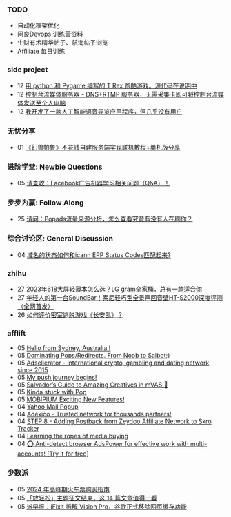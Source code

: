 ### TODO
-  自动化框架优化
-  阿良Devops 训练营资料
-  生财有术精华帖子、航海帖子浏览
-  Affiliate 每日训练

### side project
<!-- sideproject:START -->
-  12 [用 python 和 Pygame 编写的 T Rex 跑酷游戏。源代码在说明中](https://www.youtube.com/watch?v=pZySIXSelCA)
-  12 [控制台流媒体服务器 - DNS+RTMP 服务器，无需采集卡即可将控制台流媒体发送至个人电脑](https://github.com/Aioros/console-streaming-server)
-  12 [我开发了一款人工智能语音导览应用程序，但几乎没有用户](https://www.reddit.com/r/SideProject/comments/18gpp0e/ive_built_an_ai_audio_tour_app_but_have_almost_no/)<!-- sideproject:END -->


### 无忧分享
<!-- ruyo:START -->
-  01 [《幻兽帕鲁》不花钱自建服务端实现联机教程+单机版分享](https://51.ruyo.net/18604.html)<!-- ruyo:END -->

### 进阶学堂: Newbie Questions
<!-- advertcn1:START -->
-  05 [请查收：Facebook广告机器学习相关问题（Q&amp;A）！](https://www.advertcn.com/thread-113927-1-1.html)<!-- advertcn1:END -->

### 步步为赢: Follow Along
<!-- advertcn2:START -->
-  25 [请问：Popads流量来源分析，怎么查看究竟有没有人在刷你？](https://www.advertcn.com/thread-113807-1-1.html)<!-- advertcn2:END -->

### 综合讨论区: General Discussion
<!-- advertcn3:START -->
-  04 [域名的状态如何和icann EPP Status Codes匹配起来?](https://www.advertcn.com/thread-113924-1-1.html)<!-- advertcn3:END -->


### zhihu
<!-- zhihu:START -->
-  27 [2023年618大屏轻薄本怎么选？LG gram全家桶，总有一款适合你](http://zhuanlan.zhihu.com/p/632641888?utm_campaign=rss&utm_medium=rss&utm_source=rss&utm_content=title)
-  27 [年轻人的第一台SoundBar！索尼轻巧型全景声回音壁HT-S2000深度评测（全网首发）](http://zhuanlan.zhihu.com/p/630990296?utm_campaign=rss&utm_medium=rss&utm_source=rss&utm_content=title)
-  26 [如何评价密室逃脱游戏《长安乱》？](http://www.zhihu.com/question/563950552/answer/3045961312?utm_campaign=rss&utm_medium=rss&utm_source=rss&utm_content=title)<!-- zhihu:END -->

### afflift
<!-- afflift:START -->
-  05 [Hello from Sydney, Australia !](https://afflift.com/f/threads/hello-from-sydney-australia.12568/)
-  05 [Dominating Pops/Redirects. From Noob to Saibot;&rpar;](https://afflift.com/f/threads/dominating-pops-redirects-from-noob-to-saibot.12496/)
-  05 [Adsellerator - international crypto, gambling and dating network since 2015](https://afflift.com/f/threads/adsellerator-international-crypto-gambling-and-dating-network-since-2015.6683/)
-  05 [My push journey begins!](https://afflift.com/f/threads/my-push-journey-begins.12587/)
-  05 [Salvador’s Guide to Amazing Creatives in mVAS 🎨](https://afflift.com/f/threads/salvador%E2%80%99s-guide-to-amazing-creatives-in-mvas-%F0%9F%8E%A8.12553/)
-  05 [Kinda stuck with Pop](https://afflift.com/f/threads/kinda-stuck-with-pop.12571/)
-  05 [MOBIPIUM Exciting New Features!](https://afflift.com/f/threads/mobipium-exciting-new-features.12551/)
-  04 [Yahoo Mail Popup](https://afflift.com/f/threads/yahoo-mail-popup.12589/)
-  04 [Adexico - Trusted network for thousands partners!](https://afflift.com/f/threads/adexico-trusted-network-for-thousands-partners.5592/)
-  04 [STEP 8 - Adding Postback from Zeydoo Affiliate Network to Skro Tracker](https://afflift.com/f/threads/step-8-adding-postback-from-zeydoo-affiliate-network-to-skro-tracker.12319/)
-  04 [Learning the ropes of media buying](https://afflift.com/f/threads/learning-the-ropes-of-media-buying.12455/)
-  04 [⭕ Anti-detect browser AdsPower for effective work with multi-accounts! [Try it for free]](https://afflift.com/f/threads/%E2%AD%95-anti-detect-browser-adspower-for-effective-work-with-multi-accounts-try-it-for-free.8805/)<!-- afflift:END -->

### 少数派
<!-- sspai:START -->
-  05 [2024 年高峰期火车票购买指南](https://sspai.com/post/86328)
-  05 [「放轻松」主题征文结束，这 14 篇文章值得一看](https://sspai.com/post/86307)
-  05 [派早报：iFixit 拆解 Vision Pro，谷歌正式移除网页缓存功能](https://sspai.com/post/86310)<!-- sspai:END -->
